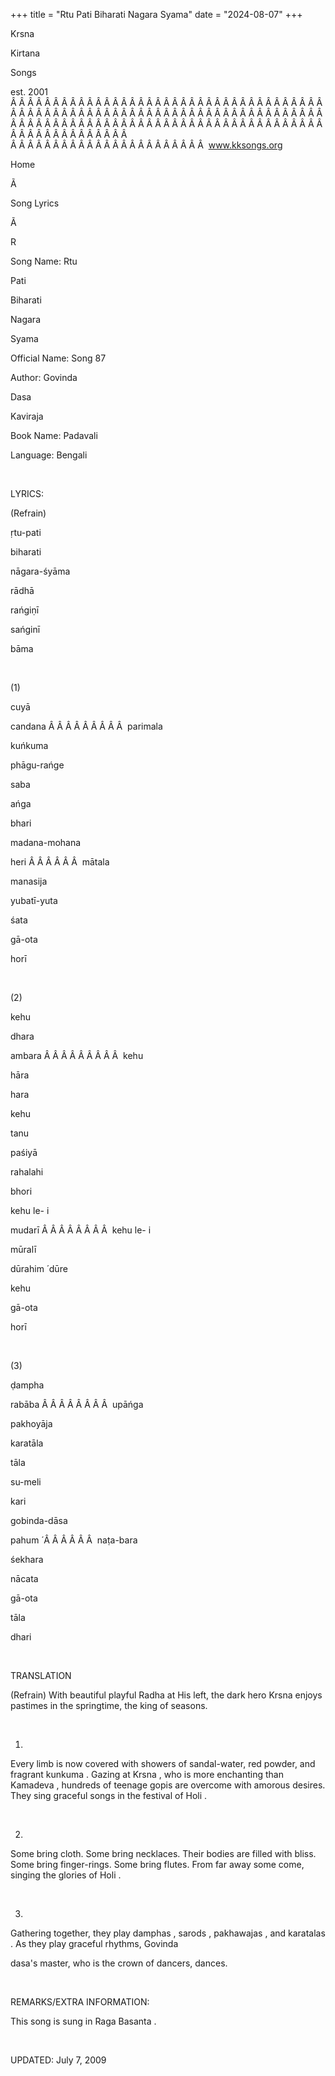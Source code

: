 +++ 
title = "Rtu Pati Biharati Nagara Syama"
date = "2024-08-07"
+++

Krsna
 
Kirtana
 
Songs

est. 2001
Â Â Â Â Â Â Â Â Â Â Â Â Â Â Â Â Â Â Â Â Â Â Â Â Â Â Â Â Â Â Â Â Â Â Â Â Â Â Â Â Â Â Â Â Â Â Â Â Â Â Â Â Â Â Â Â Â Â Â Â Â Â Â Â Â Â Â Â Â Â Â Â Â Â Â Â Â Â Â Â Â Â Â Â Â Â Â Â Â Â Â Â Â Â Â Â Â Â Â Â Â Â Â Â Â Â Â Â Â Â Â Â Â Â Â Â Â Â Â Â Â Â Â Â Â  
Â Â Â Â Â Â Â Â Â Â Â Â Â Â Â Â Â Â Â Â Â Â Â  
www.kksongs.org








Home


Ã 
 
Song Lyrics
 
Ã 
 
R


Song Name: 
Rtu
 
Pati
 
Biharati
 
Nagara


Syama


Official Name: Song 87


Author: 
Govinda
 
Dasa
 
Kaviraja


Book Name: 
Padavali


Language: 
Bengali


 


LYRICS:


(Refrain)


ṛtu-pati
 
biharati
 
nāgara-śyāma


rādhā
 
rańgiṇī
 
sańginī
 
bāma


 


(1)


cuyā
 
candana
Â Â Â Â Â Â Â Â Â  
parimala
 
kuńkuma


phāgu-rańge
 
saba
 
ańga


bhari


madana-mohana
 
heri
Â Â Â Â Â Â  
mātala
 
manasija


yubatī-yuta
 
śata
 
gā-ota
 
horī


 


(2)


kehu
 
dhara
 
ambara
Â Â Â Â Â Â Â Â Â  
kehu
 
hāra
 
hara


kehu
 
tanu
 
paśiyā


rahalahi
 
bhori


kehu
 le-
i
 
mudarī
Â Â Â Â Â Â Â Â  
kehu
 le-
i
 
mūralī


dūrahim
́ 
dūre
 
kehu
 
gā-ota
 
horī


 


(3)


ḍampha
 
rabāba
Â Â Â Â Â Â Â Â  
upāńga


pakhoyāja


karatāla
 
tāla
 
su-meli
 
kari


gobinda-dāsa
 
pahum
́
Â Â Â Â Â Â  
naṭa-bara


śekhara


nācata
 
gā-ota
 
tāla
 
dhari


 


TRANSLATION


(Refrain)
With beautiful playful 
Radha
 at His left, the dark
hero 
Krsna
 enjoys pastimes in the springtime, the
king of seasons.


 


1)
Every limb is now covered with showers of sandal-water, red powder, and
fragrant 
kunkuma
. Gazing at 
Krsna
,
who is more enchanting than 
Kamadeva
, hundreds of
teenage 
gopis
 are overcome with amorous desires. They
sing graceful songs in the festival of 
Holi
.


 


2)
Some bring cloth. Some bring necklaces. Their bodies are filled with bliss.
Some bring finger-rings. Some bring flutes. From far away some come, singing
the glories of 
Holi
.


 


3)
Gathering together, they play 
damphas
, 
sarods
, 
pakhawajas
, and 
karatalas
. As they play graceful rhythms, 
Govinda
 
dasa's
 master, who is the
crown of dancers, dances.


 


REMARKS/EXTRA INFORMATION:


This
song is sung in Raga 
Basanta
.


 


UPDATED:
 July 7, 2009